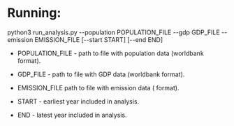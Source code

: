 # Running:

python3 run_analysis.py --population POPULATION_FILE --gdp GDP_FILE --emission EMISSION_FILE [--start START] [--end END]


- POPULATION_FILE - path to file with population data (worldbank format).
- GDP_FILE - path to file with GDP data (worldbank format).
- EMISSION_FILE path to file with emission data ( format).<br>

- START - earliest year included in analysis.
- END - latest year included in analysis.
